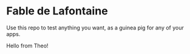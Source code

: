 # Fable de Lafontaine

Use this repo to test anything you want, as a guinea pig for any of your apps.

Hello from Theo!
